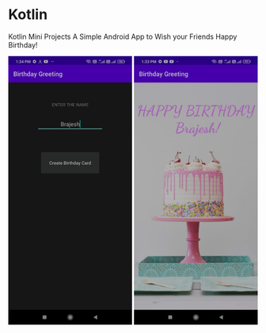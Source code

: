 # Kotlin
Kotlin Mini Projects
A Simple Android App to Wish your Friends 
Happy Birthday!

<img src="Images/Image%201.jpeg" width="250">
<img src="Images/Image%202.jpeg" width="250">
